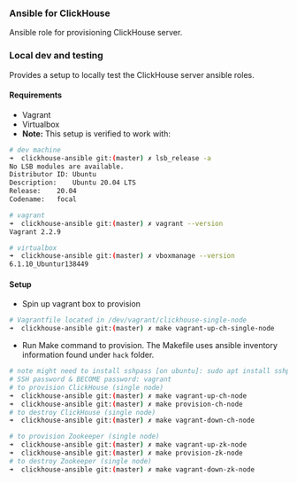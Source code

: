 ### Ansible for ClickHouse 

Ansible role for provisioning ClickHouse server.

### Local dev and testing

Provides a setup to locally test the ClickHouse server ansible roles.

#### Requirements
* Vagrant
* Virtualbox
* **Note:** This setup is verified to work with:
```bash
# dev machine 
➜  clickhouse-ansible git:(master) ✗ lsb_release -a
No LSB modules are available.
Distributor ID:	Ubuntu
Description:	Ubuntu 20.04 LTS
Release:	20.04
Codename:	focal

# vagrant
➜  clickhouse-ansible git:(master) ✗ vagrant --version
Vagrant 2.2.9

# virtualbox
➜  clickhouse-ansible git:(master) ✗ vboxmanage --version
6.1.10_Ubuntur138449
```
#### Setup 
* Spin up vagrant box to provision

```bash
# Vagrantfile located in /dev/vagrant/clickhouse-single-node
➜  clickhouse-ansible git:(master) ✗ make vagrant-up-ch-single-node                            
```
* Run Make command to provision. The Makefile uses ansible inventory information found under `hack` folder.
```bash
# note might need to install sshpass [on ubuntu]: sudo apt install sshpass
# SSH password & BECOME password: vagrant
# to provision ClickHouse (single node)
➜  clickhouse-ansible git:(master) ✗ make vagrant-up-ch-node 
➜  clickhouse-ansible git:(master) ✗ make provision-ch-node  
# to destroy ClickHouse (single node)
➜  clickhouse-ansible git:(master) ✗ make vagrant-down-ch-node 

# to provision Zookeeper (single node)
➜  clickhouse-ansible git:(master) ✗ make vagrant-up-zk-node 
➜  clickhouse-ansible git:(master) ✗ make provision-zk-node  
# to destroy Zookeeper (single node)
➜  clickhouse-ansible git:(master) ✗ make vagrant-down-zk-node 
```